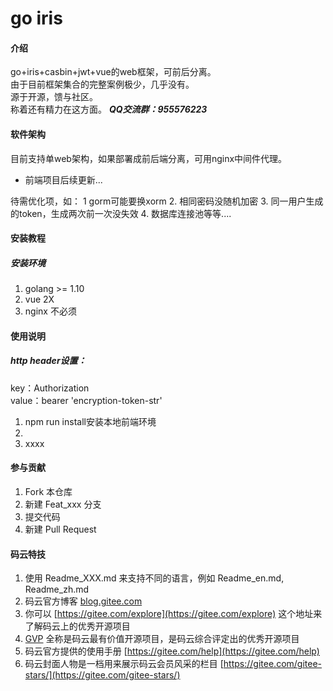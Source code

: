 # go iris

#### 介绍
go+iris+casbin+jwt+vue的web框架，可前后分离。<br />
由于目前框架集合的完整案例极少，几乎没有。<br />
源于开源，馈与社区。<br />
称着还有精力在这方面。
***QQ交流群：955576223***

#### 软件架构
目前支持单web架构，如果部署成前后端分离，可用nginx中间件代理。
* 前端项目后续更新...

待需优化项，如：
1 gorm可能要换xorm
2. 相同密码没随机加密
3. 同一用户生成的token，生成两次前一次没失效
4. 数据库连接池等等....

#### 安装教程

##### 安装环境
1. golang >= 1.10
2. vue 2X
3. nginx 不必须

#### 使用说明
##### http header设置：<br />
key：Authorization<br />
value：bearer 'encryption-token-str'<br />

1. npm run install安装本地前端环境
2. 
3. xxxx

#### 参与贡献

1. Fork 本仓库
2. 新建 Feat_xxx 分支
3. 提交代码
4. 新建 Pull Request


#### 码云特技

1. 使用 Readme\_XXX.md 来支持不同的语言，例如 Readme\_en.md, Readme\_zh.md
2. 码云官方博客 [blog.gitee.com](https://blog.gitee.com)
3. 你可以 [https://gitee.com/explore](https://gitee.com/explore) 这个地址来了解码云上的优秀开源项目
4. [GVP](https://gitee.com/gvp) 全称是码云最有价值开源项目，是码云综合评定出的优秀开源项目
5. 码云官方提供的使用手册 [https://gitee.com/help](https://gitee.com/help)
6. 码云封面人物是一档用来展示码云会员风采的栏目 [https://gitee.com/gitee-stars/](https://gitee.com/gitee-stars/)